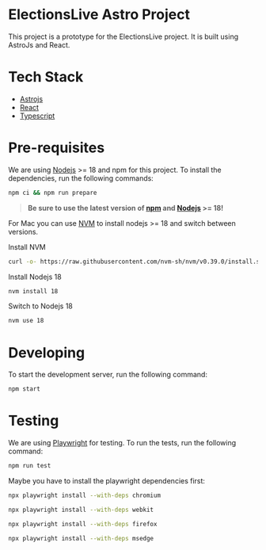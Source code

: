 # ElectionsLive Astro Project

This project is a prototype for the ElectionsLive project. It is built using AstroJs and React.

# Tech Stack

-   [Astrojs](https://astro.build/)
-   [React](https://reactjs.org/)
-   [Typescript](https://www.typescriptlang.org/)

# Pre-requisites

We are using [Nodejs](https://nodejs.org/en) >= 18 and npm for this project. To install the dependencies, run the following commands:

```bash
npm ci && npm run prepare
```

> **Be sure to use the latest version of [npm](https://www.npmjs.com/) and [Nodejs](https://nodejs.org/en) >= 18!**

For Mac you can use [NVM](https://nodejs.org/en/download/package-manager#nvm) to install nodejs >= 18 and switch between versions.

Install NVM

```bash
curl -o- https://raw.githubusercontent.com/nvm-sh/nvm/v0.39.0/install.sh | bash
```

Install Nodejs 18

```bash
nvm install 18
```

Switch to Nodejs 18

```bash
nvm use 18
```

# Developing

To start the development server, run the following command:

```bash
npm start
```

# Testing

We are using [Playwright](https://playwright.dev/) for testing. To run the tests, run the following command:

```bash
npm run test
```

Maybe you have to install the playwright dependencies first:

```bash
npx playwright install --with-deps chromium

npx playwright install --with-deps webkit

npx playwright install --with-deps firefox

npx playwright install --with-deps msedge
```

